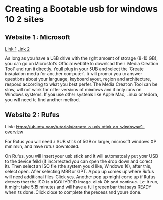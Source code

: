 # Creating a Bootable usb for windows 10 2 sites #

## Website 1 : Microsoft
[Link 1](https://techcommunity.microsoft.com/discussions/windowsinsiderprogram/help-how-can-i-make-a-windows-10-bootable-usb-drive/4355083) 
[Link 2](https://support.microsoft.com/en-gb/windows/create-installation-media-for-windows-99a58364-8c02-206f-aa6f-40c3b507420d) 

As long as you have a USB drive with the right amount of storage (8-10 GB), you can go on Microsfot's Official webtite to download their 'Media Creation Tool' and run it directly. Youll plug in your SUB and select the 'Create Instalation media for another computer'. It will prompt you to answer questions about your language, keyboard ayout, region and architecture, respond according to what you best perfer. The Media Creation Tool can be slow, will not work for older versions of mindows and it only runs on Windows systems. If you use other systems like Apple Mac, Linux or fedora, you will need to find another method.  

## Website 2 : Rufus
Link: https://ubuntu.com/tutorials/create-a-usb-stick-on-windows#1-overview 

For Rufus you will need a SUB stick of 5GB or larger, microsoft windows XP minimun, and have rufus downloded. 

On Rufus, you will insert your usb stick and it will automatcally put your USB to the device feild (if incorrected you can open the drop down and corect it). Then select an ISO file (the system you'd like, Windows 10), after this, select open. After selecting MBR or GPT. A pop up comes up where Rufus will need additional files, Click yes. Another pop up might come up if Rufus detects that the ISO is a ISOHYBRID Image, click OK and continue. Let it run, it might take 5.15 minutes and will have a full greeen bar that says READY when its done. Click close to complete the precess and youre done. 

